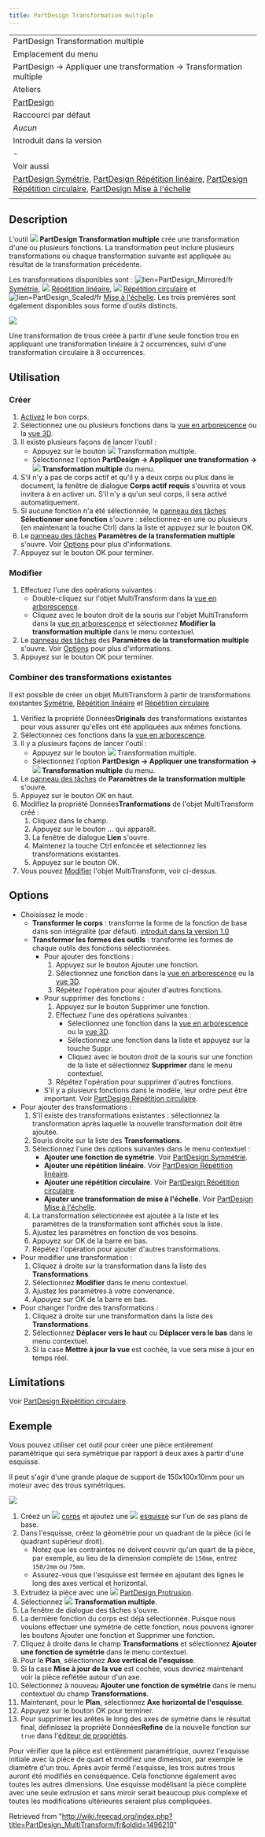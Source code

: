 ```yaml
---
title: PartDesign Transformation multiple
---
```

|  |
| --- |
| PartDesign Transformation multiple |
| Emplacement du menu |
| PartDesign → Appliquer une transformation → Transformation multiple |
| Ateliers |
| [PartDesign](/PartDesign_Workbench/fr "PartDesign Workbench/fr") |
| Raccourci par défaut |
| *Aucun* |
| Introduit dans la version |
| - |
| Voir aussi |
| [PartDesign Symétrie](/PartDesign_Mirrored/fr "PartDesign Mirrored/fr"), [PartDesign Répétition linéaire](/PartDesign_LinearPattern/fr "PartDesign LinearPattern/fr"), [PartDesign Répétition circulaire](/PartDesign_PolarPattern/fr "PartDesign PolarPattern/fr"), [PartDesign Mise à l'échelle](/PartDesign_Scaled/fr "PartDesign Scaled/fr") |
|  |

## Description

L'outil ![](/images/PartDesign_MultiTransform.svg) **PartDesign Transformation multiple** crée une transformation d'une ou plusieurs fonctions. La transformation peut inclure plusieurs transformations où chaque transformation suivante est appliquée au résultat de la transformation précédente.

Les transformations disponibles sont : ![lien=PartDesign_Mirrored/fr](/images/PartDesign_Mirrored.svg) [Symétrie](/PartDesign_Mirrored/fr "PartDesign Mirrored/fr"), ![](/images/PartDesign_LinearPattern.svg) [Répétition linéaire](/PartDesign_LinearPattern/fr "PartDesign LinearPattern/fr"), ![](/images/PartDesign_PolarPattern.svg) [Répétition circulaire](/PartDesign_PolarPattern/fr "PartDesign PolarPattern/fr") et ![lien=PartDesign_Scaled/fr](/images/PartDesign_Scaled.svg) [Mise à l'échelle](/PartDesign_Scaled/fr "PartDesign Scaled/fr"). Les trois premières sont également disponibles sous forme d'outils distincts.

![](/images/Multitransform_example.png)

Une transformation de trous créée à partir d'une seule fonction trou en appliquant une transformation linéaire à 2 occurrences, suivi d'une transformation circulaire à 8 occurrences.

## Utilisation

### Créer

1. [Activez](/PartDesign_Body#Active_status "PartDesign Body") le bon corps.
2. Sélectionnez une ou plusieurs fonctions dans la [vue en arborescence](/Tree_view/fr "Tree view/fr") ou la [vue 3D](/3D_view/fr "3D view/fr").
3. Il existe plusieurs façons de lancer l'outil :
   * Appuyez sur le bouton ![](/images/PartDesign_MultiTransform.svg) Transformation multiple.
   * Sélectionnez l'option **PartDesign → Appliquer une transformation → ![](/images/PartDesign_MultiTransform.svg) Transformation multiple** du menu.
4. S'il n'y a pas de corps actif et qu'il y a deux corps ou plus dans le document, la fenêtre de dialogue **Corps actif requis** s'ouvrira et vous invitera à en activer un. S'il n'y a qu'un seul corps, il sera activé automatiquement.
5. Si aucune fonction n'a été sélectionnée, le [panneau des tâches](/Task_panel/fr "Task panel/fr") **Sélectionner une fonction** s'ouvre : sélectionnez-en une ou plusieurs (en maintenant la touche Ctrl) dans la liste et appuyez sur le bouton OK.
6. Le [panneau des tâches](/Task_panel/fr "Task panel/fr") **Paramètres de la transformation multiple** s'ouvre. Voir [Options](#Options) pour plus d'informations.
7. Appuyez sur le bouton OK pour terminer.

### Modifier

1. Effectuez l'une des opérations suivantes :
   * Double-cliquez sur l'objet MultiTransform dans la [vue en arborescence](/Tree_view/fr "Tree view/fr").
   * Cliquez avec le bouton droit de la souris sur l'objet MultiTransform dans la [vue en arborescence](/Tree_view/fr "Tree view/fr") et sélectionnez **Modifier la transformation multiple** dans le menu contextuel.
2. Le [panneau des tâches](/Task_panel/fr "Task panel/fr") des **Paramètres de la transformation multiple** s'ouvre. Voir [Options](#Options) pour plus d'informations.
3. Appuyez sur le bouton OK pour terminer.

### Combiner des transformations existantes

Il est possible de créer un objet MultiTransform à partir de transformations existantes [Symétrie](/PartDesign_Mirrored/fr "PartDesign Mirrored/fr"), [Répétition linéaire](/PartDesign_LinearPattern/fr "PartDesign LinearPattern/fr") et [Répétition circulaire](/PartDesign_PolarPattern/fr "PartDesign PolarPattern/fr")

1. Vérifiez la propriété Données**Originals** des transformations existantes pour vous assurer qu'elles ont été appliquées aux mêmes fonctions.
2. Sélectionnez ces fonctions dans la [vue en arborescence](/Tree_view/fr "Tree view/fr").
3. Il y a plusieurs façons de lancer l'outil :
   * Appuyez sur le bouton ![](/images/PartDesign_MultiTransform.svg) Transformation multiple.
   * Sélectionnez l'option **PartDesign → Appliquer une transformation → ![](/images/PartDesign_MultiTransform.svg) Transformation multiple** du menu.
4. Le [panneau des tâches](/Task_panel/fr "Task panel/fr") de **Paramètres de la transformation multiple** s'ouvre.
5. Appuyez sur le bouton OK en haut.
6. Modifiez la propriété Données**Tranformations** de l'objet MultiTransform créé :
   1. Cliquez dans le champ.
   2. Appuyez sur le bouton ... qui apparaît.
   3. La fenêtre de dialogue **Lien** s'ouvre.
   4. Maintenez la touche Ctrl enfoncée et sélectionnez les transformations existantes.
   5. Appuyez sur le bouton OK.
7. Vous pouvez [Modifier](#Modifier) l'objet MultiTransform, voir ci-dessus.

## Options

* Choisissez le mode :
  + **Transformer le corps** : transforme la forme de la fonction de base dans son intégralité (par défaut). [introduit dans la version 1.0](/Release_notes_1.0/fr "Release notes 1.0/fr")
  + **Transformer les formes des outils** : transforme les formes de chaque outils des fonctions sélectionnées.
    - Pour ajouter des fonctions :
      1. Appuyez sur le bouton Ajouter une fonction.
      2. Sélectionnez une fonction dans la [vue en arborescence](/Tree_view/fr "Tree view/fr") ou la [vue 3D](/3D_view/fr "3D view/fr").
      3. Répétez l'opération pour ajouter d'autres fonctions.
    - Pour supprimer des fonctions :
      1. Appuyez sur le bouton Supprimer une fonction.
      2. Effectuez l'une des opérations suivantes :
         * Sélectionnez une fonction dans la [vue en arborescence](/Tree_view/fr "Tree view/fr") ou la [vue 3D](/3D_view/fr "3D view/fr").
         * Sélectionnez une fonction dans la liste et appuyez sur la touche Suppr.
         * Cliquez avec le bouton droit de la souris sur une fonction de la liste et sélectionnez **Supprimer** dans le menu contextuel.
      3. Répétez l'opération pour supprimer d'autres fonctions.
    - S'il y a plusieurs fonctions dans le modèle, leur ordre peut être important. Voir [PartDesign Répétition circulaire](/PartDesign_PolarPattern/fr#Organiser_les_fonctions "PartDesign PolarPattern/fr").
* Pour ajouter des transformations :
  1. S'il existe des transformations existantes : sélectionnez la transformation après laquelle la nouvelle transformation doit être ajoutée.
  2. Souris droite sur la liste des **Transformations**.
  3. Sélectionnez l'une des options suivantes dans le menu contextuel :
     + **Ajouter une fonction de symétrie**. Voir [PartDesign Symmétrie](/PartDesign_Mirrored/fr "PartDesign Mirrored/fr").
     + **Ajouter une répétition linéaire**. Voir [PartDesign Répétition linéaire](/PartDesign_LinearPattern/fr "PartDesign LinearPattern/fr").
     + **Ajouter une répétition circulaire**. Voir [PartDesign Répétition circulaire](/PartDesign_PolarPattern/fr "PartDesign PolarPattern/fr").
     + **Ajouter une transformation de mise à l'échelle**. Voir [PartDesign Mise à l'échelle](/PartDesign_Scaled/fr "PartDesign Scaled/fr").
  4. La transformation sélectionnée est ajoutée à la liste et les paramètres de la transformation sont affichés sous la liste.
  5. Ajustez les paramètres en fonction de vos besoins.
  6. Appuyez sur OK de la barre en bas.
  7. Répétez l'opération pour ajouter d'autres transformations.
* Pour modifier une transformation :
  1. Cliquez à droite sur la transformation dans la liste des **Transformations**.
  2. Sélectionnez **Modifier** dans le menu contextuel.
  3. Ajustez les paramètres à votre convenance.
  4. Appuyez sur OK de la barre en bas.
* Pour changer l'ordre des transformations :
  1. Cliquez à droite sur une transformation dans la liste des **Transformations**.
  2. Sélectionnez **Déplacer vers le haut** ou **Déplacer vers le bas** dans le menu contextuel.
  3. Si la case **Mettre à jour la vue** est cochée, la vue sera mise à jour en temps réel.

## Limitations

Voir [PartDesign Répétition circulaire](/PartDesign_PolarPattern/fr#Limitations "PartDesign PolarPattern/fr").

## Exemple

Vous pouvez utiliser cet outil pour créer une pièce entièrement paramétrique qui sera symétrique par rapport à deux axes à partir d'une esquisse.

Il peut s'agir d'une grande plaque de support de 150x100x10mm pour un moteur avec des trous symétriques.

![](/images/PartDesign_MultiTransform_Example2.png)

1. Créez un ![](/images/PartDesign_Body.svg) [corps](/PartDesign_Body/fr "PartDesign Body/fr") et ajoutez une ![](/images/PartDesign_NewSketch.svg) [esquisse](/PartDesign_NewSketch/fr "PartDesign NewSketch/fr") sur l'un de ses plans de base.
2. Dans l'esquisse, créez la géométrie pour un quadrant de la pièce (ici le quadrant supérieur droit).
   * Notez que les contraintes ne doivent couvrir qu'un quart de la pièce, par exemple, au lieu de la dimension complète de `150mm`, entrez `150/2mm` ou `75mm`.
   * Assurez-vous que l'esquisse est fermée en ajoutant des lignes le long des axes vertical et horizontal.
3. Extrudez la pièce avec une ![](/images/PartDesign_Pad.svg) [PartDesign Protrusion](/PartDesign_Pad/fr "PartDesign Pad/fr").
4. Sélectionnez ![](/images/PartDesign_MultiTransform.svg) **Transformation multiple**.
5. La fenêtre de dialogue des tâches s'ouvre.
6. La dernière fonction du corps est déjà sélectionnée. Puisque nous voulons effectuer une symétrie de cette fonction, nous pouvons ignorer les boutons Ajouter une fonction et Supprimer une fonction.
7. Cliquez à droite dans le champ **Transformations** et sélectionnez **Ajouter une fonction de symétrie** dans le menu contextuel.
8. Pour le **Plan**, sélectionnez **Axe vertical de l'esquisse**.
9. Si la case **Mise à jour de la vue** est cochée, vous devriez maintenant voir la pièce reflétée autour d'un axe.
10. Sélectionnez à nouveau **Ajouter une fonction de symétrie** dans le menu contextuel du champ **Transformations**.
11. Maintenant, pour le **Plan**, sélectionnez **Axe horizontal de l'esquisse**.
12. Appuyez sur le bouton OK pour terminer.
13. Pour supprimer les arêtes le long des axes de symétrie dans le résultat final, définissez la propriété Données**Refine** de la nouvelle fonction sur `true` dans l'[éditeur de propriétés](/Property_editor/fr "Property editor/fr").

Pour vérifier que la pièce est entièrement paramétrique, ouvrez l'esquisse initiale avec la pièce de quart et modifiez une dimension, par exemple le diamètre d'un trou. Après avoir fermé l'esquisse, les trois autres trous auront été modifiés en conséquence. Cela fonctionne également avec toutes les autres dimensions. Une esquisse modélisant la pièce complète avec une seule extrusion et sans miroir serait beaucoup plus complexe et toutes les modifications ultérieures seraient plus compliquées.

Retrieved from "<http://wiki.freecad.org/index.php?title=PartDesign_MultiTransform/fr&oldid=1496210>"